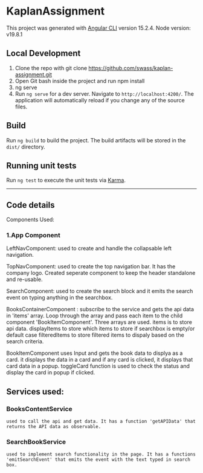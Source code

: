# KaplanAssignment

This project was generated with [Angular CLI](https://github.com/angular/angular-cli) version 15.2.4.
Node version: v19.8.1

## Local Development
1. Clone the repo with git clone https://github.com/swass/kaplan-assignment.git
2. Open Git bash inside the project and run
    npm install
4. ng serve
5. Run `ng serve` for a dev server. Navigate to `http://localhost:4200/`. The application will automatically reload if you change any of the source files.


## Build

Run `ng build` to build the project. The build artifacts will be stored in the `dist/` directory.

## Running unit tests

Run `ng test` to execute the unit tests via [Karma](https://karma-runner.github.io).

************************************************************************************
## Code details
Components Used:
### 1.App Component
LeftNavComponent: used to create and handle the collapsable left navigation.

TopNavComponent: used to create the top navigation bar. It has the company logo. Created seperate component to keep the header standalone and re-usable.

SearchComponent: used to create the search block and it emits the search event on typing anything in the searchbox.

BooksContainerComponent : subscribe to the service and gets the api data in 'items' array. Loop through the array and pass each item to the child component       'BookItemComponent'. Three arrays are used.
items is to store api data.
displayItems to store which items to store if searchbox is empty/or default case
filteredItems to store filtered items to dispaly based on the search criteria.

BookItemComponent uses Input and gets the book data to displya as a card. it displays the data in a card and if any card is clicked, it displays that card         data in a popup. toggleCard function is used to check the status and display the card in popup if clicked.

## Services used:
  ### BooksContentService 
    used to call the api and get data. It has a function 'getAPIData' that returns the API data as observable.
  ### SearchBookService 
    used to implement search functionality in the page. It has a functions 'emitSearchEvent' that emits the event with the text typed in search box.

